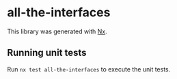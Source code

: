 # all-the-interfaces

This library was generated with [Nx](https://nx.dev).


## Running unit tests

Run `nx test all-the-interfaces` to execute the unit tests.

